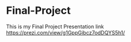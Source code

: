 # Final-Project


This is my Final Project Presentation link https://prezi.com/view/g1GppGibcz7odDQYS5h1/
